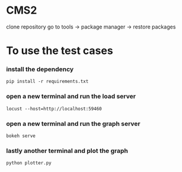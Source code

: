 ﻿# CMS2
clone repository
go to tools -> package manager -> restore packages

# To use the test cases
### install the dependency 
`pip install -r requirements.txt`

### open a new terminal and run the load server
`locust --host=http://localhost:59460`

### open a new terminal and run the graph server
`bokeh serve`


### lastly another terminal and plot the graph
`python plotter.py`



